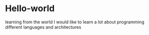 # Hello-world
learning from the world
I would like to learn a lot about programming 
different languages and architectures

